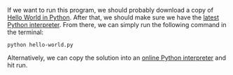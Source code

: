 If we want to run this program, we should probably download a copy of
[Hello World in Python][1]. After that, we should make sure we have the
[latest Python interpreter][2]. From there, we can simply run the following
command in the terminal:

```console
python hello-world.py
```

Alternatively, we can copy the solution into an [online Python interpreter][3]
and hit run.

[1]: https://github.com/TheRenegadeCoder/sample-programs/blob/main/archive/p/python/hello_world.py
[2]: https://www.python.org/downloads/
[3]: https://www.online-python.com/
